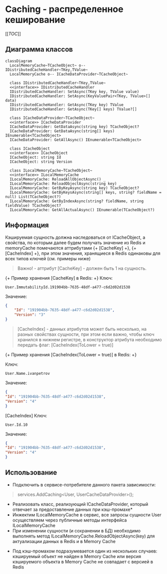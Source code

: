 # Caching - распределенное кеширование

[[_TOC_]]

## Диаграмма классов

```mermaid
classDiagram
  LocalMemoryCache~TCacheObject~ o-- IDistributedCacheHandler~TKey,TValue~
  LocalMemoryCache o-- ICacheDataProvider~TCacheObject~

  class IDistributedCacheHandler~TKey,TValue~
  <<interface>> IDistributedCacheHandler
  IDistributedCacheHandler: SetAsync(TKey key, TValue value)
  IDistributedCacheHandler: SetAsync(KeyValuePair<TKey, TValue>[] data)
  IDistributedCacheHandler: GetAsync(TKey key) TValue
  IDistributedCacheHandler: GetAsync(TKey[] keys) TValue?[]

  class ICacheDataProvider~TCacheObject~
  <<interface>> ICacheDataProvider
  ICacheDataProvider: GetDataAsync(string key) TCacheObject?
  ICacheDataProvider: GetDataAsync(string[] keys) IEnumerable<TCacheObject>
  ICacheDataProvider: GetAllAsync() IEnumerable<TCacheObject>

  class ICacheObject
  <<interface>> ICacheObject
  ICacheObject: string Id
  ICacheObject: string Version

  class ILocalMemoryCache~TCacheObject~
  <<interface>> ILocalMemoryCache
  ILocalMemoryCache: ReloadAllObjectAsync() _
  ILocalMemoryCache: ReloadObjectAsync(string key) _
  ILocalMemoryCache: GetByKeyAsync(string key) TCacheObject?
  ILocalMemoryCache: GetByKeysAsync(string[] keys, string? fieldName = null) List(TCacheObject?)
  ILocalMemoryCache: GetByIndexAsync(string? fieldName, string fieldValue) TCacheObject?
  ILocalMemoryCache: GetAllActualAsync() IEnumerable(TCacheObject?)
```

## Информация

Кэшируемая сущность должна наследоваться от ICacheObject, а свойства, по которым далее будем получать значение из Redis и memoryCache помечаются аттрибутами {+ [CacheKey] +},  {+ [CacheIndex] +}, при этом значения, хранящиеся в Redis одинаковы для всех типов ключей (см. примеры ниже)

> Важно! - аттрибут [CacheKey] - должен быть 1 на сущность.

{+ Пример хранения [CacheKey] в Redis: +} 
Ключ:
```
User.ImmutabilityId.191904bb-7635-48df-a477-c6d2d02d1538
```
Значение: 
```json
{
    "Id": "191904bb-7635-48df-a477-c6d2d02d1538",
    "Version": "3"
}
```
> [CacheIndex] - данных атрибутов может быть несколько, на разных свойствах сущности, при этом если важно, чтобы ключ хранился в нижнем регистре, в конструктор атрибута необходимо передать флаг: [CacheIndex(ToLower = true)]

{+ Пример хранения [CacheIndex(ToLower = true)] в Redis: +}

Ключ:
```
User.Name.ivanpetrov
```
Значение:
```json
{
"Id": "191904bb-7635-48df-a477-c6d2d02d1538",
"Version": "4"
}
```


[CacheIndex]
Ключ:
```
User.Id.10
```
Значение:
```json
{
"Id": "191904bb-7635-48df-a477-c6d2d02d1538",
"Version": "4"
}
```

## Использование

- Подключить в сервисе-потребителе данного пакета зависимости:

> services.AddCaching<User, UserCacheDataProvider>();

- Реализовать класс, реализующий ICacheDataProvider<TCacheObject>, который отвечает за предоставление данных при кэш-промахе*  
- Инжектим ILocalMemoryCache<User> в сервис, все запросы сущности User осуществляем через публичные методы интерфейса ILocalMemoryCache
- При изменении сущности (и сохранении в БД) необходимо выполнять метод ILocalMemoryCache.ReloadObjectAsync(key) для актуализации данных в Redis и в Memory Cache

* Под кэш-промахом подразумевается один из нескольких случаев: кэшируемый объект не найден в Memory Cache или версия кэшируемого объекта в Memory Cache не совпадает с версией в Redis
